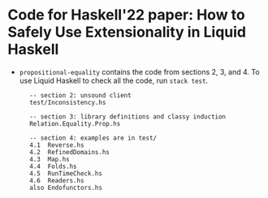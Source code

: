 # Code for Haskell'22 paper: How to Safely Use Extensionality in Liquid Haskell

- `propositional-equality` contains the code from sections 2, 3, and 4.
   To use Liquid Haskell to check all the code, run `stack test`. 
   

```
      -- section 2: unsound client
      test/Inconsistency.hs  

      -- section 3: library definitions and classy induction  
      Relation.Equality.Prop.hs

      -- section 4: examples are in test/
      4.1  Reverse.hs 
      4.2  RefinedDomains.hs 
      4.3  Map.hs
      4.4  Folds.hs
      4.5  RunTimeCheck.hs
      4.6  Readers.hs
      also Endofunctors.hs
```
